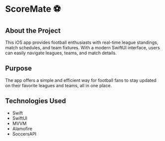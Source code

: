# ScoreMate ⚽️

## About the Project
This iOS app provides football enthusiasts with real-time league standings, match schedules, and team fixtures. With a modern SwiftUI interface, users can easily navigate leagues, teams, and match details.

## Purpose
The app offers a simple and efficient way for football fans to stay updated on their favorite leagues and teams, all in one place.

## Technologies Used
- Swift
- SwiftUI
- MVVM
- Alamofire
- SoccersAPI
  
